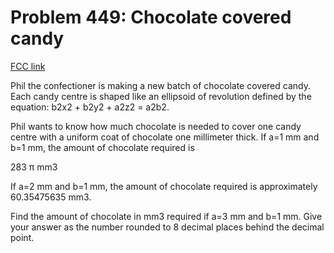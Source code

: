 # Problem 449: Chocolate covered candy

[FCC link](https://www.freecodecamp.org/learn/coding-interview-prep/project-euler/problem-449-chocolate-covered-candy)

Phil the confectioner is making a new batch of chocolate covered candy. Each
candy centre is shaped like an ellipsoid of revolution defined by the equation:
b2x2 + b2y2 + a2z2 = a2b2.

Phil wants to know how much chocolate is needed to cover one candy centre with a
uniform coat of chocolate one millimeter thick. If a=1 mm and b=1 mm, the amount
of chocolate required is

283 π mm3

If a=2 mm and b=1 mm, the amount of chocolate required is approximately
60.35475635 mm3.

Find the amount of chocolate in mm3 required if a=3 mm and b=1 mm. Give your
answer as the number rounded to 8 decimal places behind the decimal point.
